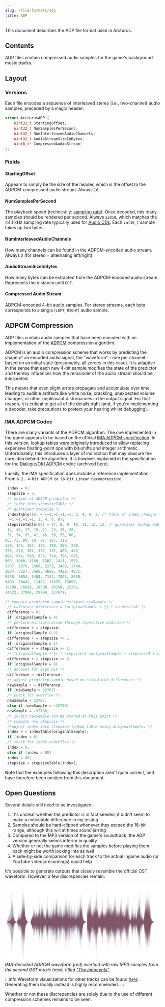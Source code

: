 ```yaml
---
slug: /file-formats/adp
title: ADP
---
```


This document describes the ADP file format used in Arcturus.

## Contents

ADP files contain compressed audio samples for the game's background music tracks.

## Layout

### Versions

Each file encodes a sequence of interleaved stereo (i.e., two-channel) audio samples, preceded by a magic header:

```cpp title="ADP File Format (Arcturus)"
struct ArcturusADP {
    uint32_t StartingOffset;
    uint32_t NumSamplesPerSecond;
    uint32_t NumInterleavedAudioChannels;
    uint32_t AudioStreamSizeInBytes;
    uint8_t* CompressedAudioStream;
};
```

### Fields

#### StartingOffset

Appears to simply be the size of the header, which is the offset to the ADPCM-compressed audio stream. Always `16`.

#### NumSamplesPerSecond

The playback speed (technically: [sampling rate](<https://en.m.wikipedia.org/wiki/Sampling_(signal_processing)#Sampling_rate>)). Once decoded, this many samples should be rendered per second. Always `22050`, which matches the 44.1 kHz sampling rate typically used for [Audio CDs](https://en.m.wikipedia.org/wiki/Compact_Disc_Digital_Audio). Each `int16_t` sample takes up two bytes.

#### NumInterleavedAudioChannels

How many channels can be found in the ADPCM-encoded audio stream. Always `2` (for stereo = alternating left/right).

#### AudioStreamSizeInBytes

How many bytes can be extracted from the ADPCM-encoded audio stream. Represents the distance until `EOF`.

#### Compressed Audio Stream

ADPCM-encoded 4-bit audio samples. For stereo streams, each byte corresponds to a single (`LEFT`, `RIGHT`) audio sample.

## ADPCM Compression

ADP files contain audio samples that have been encoded with an implementation of the [ADPCM](https://en.wikipedia.org/wiki/Adaptive_differential_pulse-code_modulation) compression algorithm.

ADPCM is an audio compression scheme that works by predicting the shape of an encoded audio signal, the "waveform" - one per channel - based on an initial state (presumably, all zeroes in this case). It is adaptive in the sense that each new 4-bit sample modifies the state of the predictor and thereby influences how the remainder of the audio stream should be interpreted.

This means that even slight errors propagate and accumulate over time, leading to audible artifacts like white noise, crackling, unexpected volume changes, or other unpleasant disturbances in the output signal. For that reason, it is critical to get all of the details right (and, if you're implementing a decoder, take precautions to protect your hearing whilst debugging).

### IMA ADPCM Codec

There are many variants of the ADPCM algorithm. The one implemented in the game appears to be based on the official [IMA ADPCM specification](http://www.cs.columbia.edu/~hgs/audio/dvi/IMA_ADPCM.pdf). In this version, lookup tables were originally introduced to allow replacing expensive floating-point ops with bit-shifts and integer arithmetic. Unfortunately, this introduces a layer of indirection that may obscure the core idea behind the algorithm. It is however explained in the specification for the [Dialogic/OKI ADPCM](https://en.wikipedia.org/wiki/Dialogic_ADPCM) codec (archived [here](https://web.archive.org/web/20061118115218/http://www.salina.k-state.edu/faculty/tim/vox/dialogic_adpcm.pdf)).

Luckily, the IMA specification does include a reference implementation. From `6.2. 4-bit ADPCM to 16-bit Linear Decompression`:

```cpp title="Preinitialized variables"
 index = 0;
 stepsize = 7;
 /* output of ADPCM predictor */
 /* index into stepsizeTable */
 /* quantizer stepsize */
 indexTable[16] = {–1,–1,–1,–1, 2, 4, 6, 8, /* Table of index changes */
  –1,–1,–1,–1, 2, 4, 6, 8);
 stepsizeTable[89] = {7, 8, 9, 10, 11, 12, 13, /* quantizer lookup table */
 14, 16, 17, 19, 21, 23, 25, 28,
 31, 34, 37, 41, 45, 50, 55, 60,
66, 73, 80, 88, 97, 107, 118,
130, 143, 157, 173, 190, 209, 230,
253, 279, 307, 337, 371, 408, 449,
494, 544, 598, 658, 724, 796, 876,
963, 1060, 1166, 1282, 1411, 1552,
1707, 1878, 2066, 2272, 2499, 2749,
3024, 3327, 3660, 4026, 4428, 4871,
5358, 5894, 6484, 7132, 7845, 8630,
9493, 10442, 11487, 12635, 13899,
15289, 16818, 18500, 20350, 22385,
24623, 27086, 29794, 32767);
```

```cpp title="Calculation for each sample"
/* compute predicted sample estimate newSample */
 /* calculate difference = (originalSample + ½) * stepsize/4: */
 difference = 0;
 if (originalSample & 4)
 /* perform multiplication through repetitive addition */
 difference + = stepsize;
 if (originalSample & 2)
 difference + = stepsize >> 1;
 if (originalSample & 1)
 difference + = stepsize >> 2;
 /* (originalSample + ½) * stepsize/4 =originalSample * stepsize/4 + stepsize/8: */
 difference + = stepsize >> 3;
 if (originalSample & 8)
 /* account for sign bit */
 difference = –difference;
 /* adjust predicted sample based on calculated difference: */
 newSample + = difference;
 if (newSample > 32767)
 /* check for overflow */
 newSample = 32767;
 else if (newSample < –32768)
 newSample = –32768;
 /* 16-bit newSample can be stored at this point */
 /* compute new stepsize */
 /*adjust index into stepsize lookup table using originalSample: */
 index + = indexTable[originalSample];
 if (index < 0)
 /* check for index underflow */
 index = 0;
 else if (index > 88)
 index = 88;
 stepsize = stepsizeTable[index];
```

Note that the examples following this description aren't quite correct, and have therefore been omitted from this document.

## Open Questions

Several details still need to be investigated:

1. It's unclear whether the predictor is in fact seeded; it didn't seem to make a noticeable difference in my testing
2. Samples should be hard-clipped whenever they exceed the 16-bit range, although this will at times sound jarring
3. Compared to the MP3 version of the game's soundtrack, the ADP version generally seems inferior in quality
4. Whether or not the game modifies the samples before playing them back might be worth looking into as well
5. A side-by-side comparison for each track to the actual ingame audio (or YouTube videos/recordings) could help

It's possible to generate outputs that closely resemble the official OST waveform. However, a few discrepancies remain:

![ADPCM/MP3 Waveform (Comparison)](002.both.png)
_IMA-decoded ADPCM waveform (red) overlaid with raw MP3 samples from the second OST music track, titled ["The Innocents"](https://www.youtube.com/watch?v=8GdjFGFGOBc)._

:::info
Waveform visualizations for other tracks can be found [here](https://valkyrie-realm.net/research/file-formats/adp/samples/). Generating them locally instead is highly recommended.
:::

Whether or not these discrepancies are solely due to the use of different compression schemes remains to be seen.
